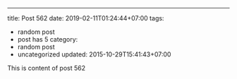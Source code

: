 ---
title: Post 562
date: 2019-02-11T01:24:44+07:00
tags:
  - random post
  - post has 5
category:
  - random post
  - uncategorized
updated: 2015-10-29T15:41:43+07:00

This is content of post 562